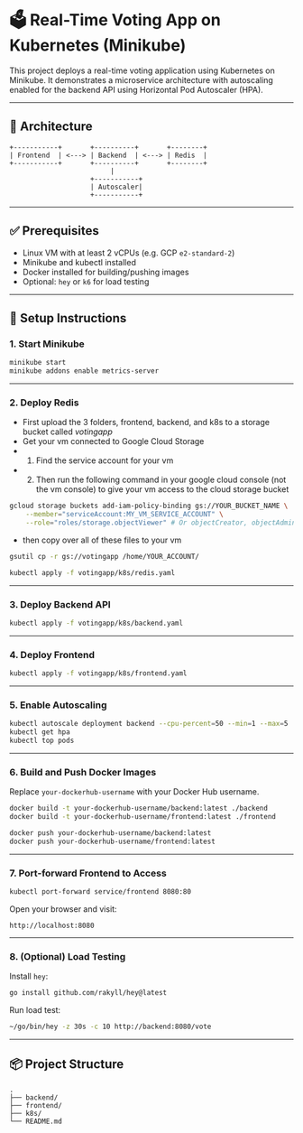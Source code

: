 # 🗳️ Real-Time Voting App on Kubernetes (Minikube)

This project deploys a real-time voting application using Kubernetes on Minikube. It demonstrates a microservice architecture with autoscaling enabled for the backend API using Horizontal Pod Autoscaler (HPA).

---

## 🧩 Architecture

```
+-----------+       +----------+       +--------+
| Frontend  | <---> | Backend  | <---> | Redis  |
+-----------+       +----------+       +--------+
                         |
                    +-----------+
                    | Autoscaler|
                    +-----------+
```

---

## ✅ Prerequisites

- Linux VM with at least 2 vCPUs (e.g. GCP `e2-standard-2`)
- Minikube and kubectl installed
- Docker installed for building/pushing images
- Optional: `hey` or `k6` for load testing

---

## 🏁 Setup Instructions

### 1. Start Minikube

```bash
minikube start
minikube addons enable metrics-server
```

---

### 2. Deploy Redis
- First upload the 3 folders, frontend, backend, and k8s to a storage bucket called _votingapp_
- Get your vm connected to Google Cloud Storage
- 1. Find the service account for your vm
- 2. Then run the following command in your google cloud console (not the vm console) to give your vm access to the cloud storage bucket

```bash
gcloud storage buckets add-iam-policy-binding gs://YOUR_BUCKET_NAME \
    --member="serviceAccount:MY_VM_SERVICE_ACCOUNT" \
    --role="roles/storage.objectViewer" # Or objectCreator, objectAdmin, etc.
```

- then copy over all of these files to your vm

```bash
gsutil cp -r gs://votingapp /home/YOUR_ACCOUNT/
```

```bash
kubectl apply -f votingapp/k8s/redis.yaml
```
---

### 3. Deploy Backend API

```bash
kubectl apply -f votingapp/k8s/backend.yaml
```

---

### 4. Deploy Frontend

```bash
kubectl apply -f votingapp/k8s/frontend.yaml
```

---

### 5. Enable Autoscaling

```bash
kubectl autoscale deployment backend --cpu-percent=50 --min=1 --max=5
kubectl get hpa
kubectl top pods
```

---

### 6. Build and Push Docker Images

Replace `your-dockerhub-username` with your Docker Hub username.

```bash
docker build -t your-dockerhub-username/backend:latest ./backend
docker build -t your-dockerhub-username/frontend:latest ./frontend

docker push your-dockerhub-username/backend:latest
docker push your-dockerhub-username/frontend:latest
```

---

### 7. Port-forward Frontend to Access

```bash
kubectl port-forward service/frontend 8080:80
```

Open your browser and visit:

```
http://localhost:8080
```

---

### 8. (Optional) Load Testing

Install `hey`:

```bash
go install github.com/rakyll/hey@latest
```

Run load test:

```bash
~/go/bin/hey -z 30s -c 10 http://backend:8080/vote
```

---

## 📦 Project Structure

```
.
├── backend/
├── frontend/
├── k8s/
└── README.md
```

